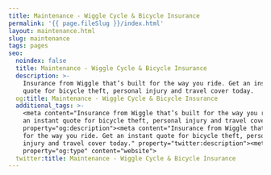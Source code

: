 ```yaml
---
title: Maintenance - Wiggle Cycle & Bicycle Insurance
permalink: '{{ page.fileSlug }}/index.html'
layout: maintenance.html
slug: maintenance
tags: pages
seo:
  noindex: false
  title: Maintenance - Wiggle Cycle & Bicycle Insurance
  description: >-
    Insurance from Wiggle that’s built for the way you ride. Get an instant
    quote for bicycle theft, personal injury and travel cover today.
  og:title: Maintenance - Wiggle Cycle & Bicycle Insurance
  additional_tags: >-
    <meta content="Insurance from Wiggle that’s built for the way you ride. Get
    an instant quote for bicycle theft, personal injury and travel cover today."
    property="og:description"><meta content="Insurance from Wiggle that’s built
    for the way you ride. Get an instant quote for bicycle theft, personal
    injury and travel cover today." property="twitter:description"><meta
    property="og:type" content="website">
  twitter:title: Maintenance - Wiggle Cycle & Bicycle Insurance
---
```



